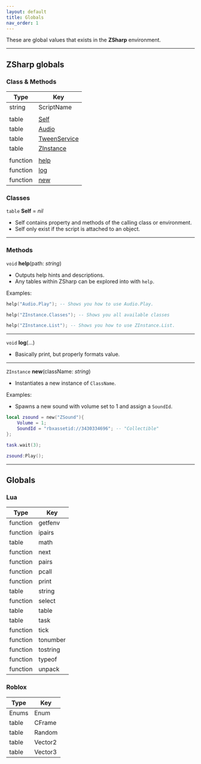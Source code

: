 ```yaml
---
layout: default
title: Globals
nav_order: 1
---
```


These are global values that exists in the **ZSharp** environment. 

---

## ZSharp globals

### Class & Methods

| Type | Key |
| --- | --- |
| string | ScriptName |
| | |
| table | [Self](#Self) |
| table | [Audio](Class/Audio.md) |
| table | [TweenService](Class/TweenService.md)
| table | [ZInstance](ZInstance.md) |
| | |
| function | [help](#help) |
| function | [log](#log) |
| function | [new](#new) |

### Classes

<a name="Self"></a>
`table` **Self** = *nil*
- Self contains property and methods of the calling class or environment.
- Self only exist if the script is attached to an object. 

---

### Methods

<a name="help"></a>
`void` **help**(path: *string*)
- Outputs help hints and descriptions.
- Any tables within ZSharp can be explored into with `help`.

Examples:

```lua
help("Audio.Play"); -- Shows you how to use Audio.Play.

help("ZInstance.Classes"); -- Shows you all available classes

help("ZInstance.List"); -- Shows you how to use ZInstance.List.
```

---

<a name="log"></a>
`void` **log**(...)
- Basically print, but properly formats value.

---

<a name="new"></a>
`ZInstance` **new**(className: *string*)
- Instantiates a new instance of `ClassName`.

Examples:
- Spawns a new sound with volume set to 1 and assign a `SoundId`.

```lua
local zsound = new("ZSound"){
	Volume = 1;
	SoundId = "rbxassetid://3430334696"; -- "Collectible"
};

task.wait(3);

zsound:Play();
```

---

## Globals

### Lua

| Type | Key |
| --- | --- |
| function | getfenv |
| function | ipairs |
| table | math |
| function | next |
| function | pairs |
| function | pcall |
| function | print |
| table | string |
| function | select |
| table | table |
| table | task |
| function | tick |
| function | tonumber |
| function | tostring |
| function | typeof |
| function | unpack |

### Roblox

| Type | Key |
| --- | --- |
| Enums | Enum |
| table | CFrame |
| table | Random |
| table | Vector2 |
| table | Vector3 |
